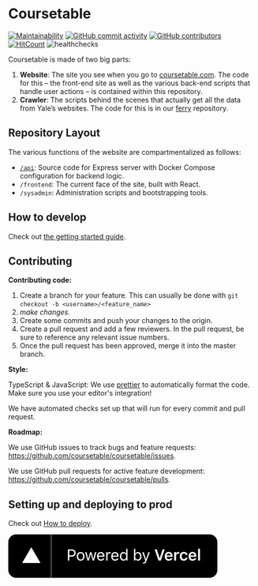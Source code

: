 # Coursetable

[![Maintainability](https://api.codeclimate.com/v1/badges/95184f4df3900fd39f04/maintainability)](https://codeclimate.com/github/coursetable/coursetable/maintainability)
[![GitHub commit activity](https://img.shields.io/github/commit-activity/m/coursetable/coursetable?style=flat-square)](https://github.com/coursetable/coursetable/pulls)
[![GitHub contributors](https://img.shields.io/github/contributors/coursetable/coursetable?style=flat-square)](https://github.com/coursetable/coursetable/graphs/contributors)
[![HitCount](http://hits.dwyl.com/coursetable/coursetable.svg)](http://hits.dwyl.com/coursetable/coursetable)
![healthchecks](https://healthchecks.io/badge/abfa6868-dc8b-41b8-a225-877c73/2kvk7-26-2.svg)

Coursetable is made of two big parts:

1.  **Website**: The site you see when you go to [coursetable.com](https://coursetable.com). The code for this – the front-end site as well as the various back-end scripts that handle user actions – is contained within this repository.
2.  **Crawler**: The scripts behind the scenes that actually get all the data from Yale’s websites. The code for this is in our [ferry](https://github.com/coursetable/ferry) repository.

## Repository Layout

The various functions of the website are compartmentalized as follows:

- [`/api`](https://github.com/coursetable/coursetable/blob/master/docs/api.md): Source code for Express server with Docker Compose configuration for backend logic.
- `/frontend`: The current face of the site, built with React.
- `/sysadmin`: Administration scripts and bootstrapping tools.

## How to develop

Check out [the getting started guide](docs/getting-started.md).

## Contributing

**Contributing code:**

1. Create a branch for your feature. This can usually be done with `git checkout -b <username>/<feature_name>`
2. _make changes._
3. Create some commits and push your changes to the origin.
4. Create a pull request and add a few reviewers. In the pull request, be sure to reference any relevant issue numbers.
5. Once the pull request has been approved, merge it into the master branch.

**Style:**

TypeScript & JavaScript: We use [prettier](https://prettier.io/) to automatically format the code. Make sure you use your editor's integration!

We have automated checks set up that will run for every commit and pull request.

**Roadmap:**

We use GitHub issues to track bugs and feature requests: https://github.com/coursetable/coursetable/issues.

We use GitHub pull requests for active feature development: https://github.com/coursetable/coursetable/pulls.

## Setting up and deploying to prod

Check out [How to deploy](docs/how-to-deploy.md).

[![powered-by-vercel](/frontend/src/images/powered-by-vercel.svg)](https://vercel.com/?utm_source=coursetable&utm_campaign=oss)
